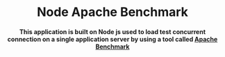 <h1 align="center">
  Node Apache Benchmark
  <br>
</h1>

<h4 align="center">This application is built on Node js used to load test concurrent connection on a single application server by using a tool called <a href="https://httpd.apache.org/docs/2.4/programs/ab.html" target="_blank"> Apache Benchmark</a></h4>
